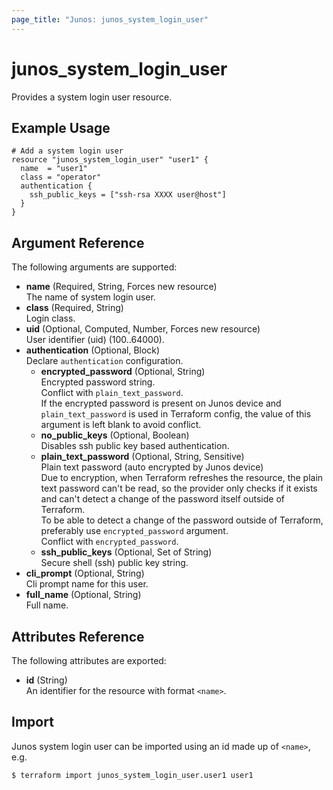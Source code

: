 ```yaml
---
page_title: "Junos: junos_system_login_user"
---
```


# junos_system_login_user

Provides a system login user resource.

## Example Usage

```hcl
# Add a system login user
resource "junos_system_login_user" "user1" {
  name  = "user1"
  class = "operator"
  authentication {
    ssh_public_keys = ["ssh-rsa XXXX user@host"]
  }
}
```

## Argument Reference

The following arguments are supported:

- **name** (Required, String, Forces new resource)  
  The name of system login user.
- **class** (Required, String)  
  Login class.
- **uid** (Optional, Computed, Number, Forces new resource)  
  User identifier (uid) (100..64000).
- **authentication** (Optional, Block)  
  Declare `authentication` configuration.
  - **encrypted_password** (Optional, String)  
    Encrypted password string.  
    Conflict with `plain_text_password`.  
    If the encrypted password is present on Junos device and `plain_text_password` is used
    in Terraform config, the value of this argument is left blank to avoid conflict.
  - **no_public_keys** (Optional, Boolean)  
    Disables ssh public key based authentication.
  - **plain_text_password** (Optional, String, Sensitive)  
    Plain text password (auto encrypted by Junos device)  
    Due to encryption, when Terraform refreshes the resource, the plain text password can't be read,
    so the provider only checks if it exists and can't detect a change of the password itself
    outside of Terraform.  
    To be able to detect a change of the password outside of Terraform,
    preferably use `encrypted_password` argument.  
    Conflict with `encrypted_password`.
  - **ssh_public_keys** (Optional, Set of String)  
    Secure shell (ssh) public key string.
- **cli_prompt** (Optional, String)  
  Cli prompt name for this user.
- **full_name** (Optional, String)  
  Full name.

## Attributes Reference

The following attributes are exported:

- **id** (String)  
  An identifier for the resource with format `<name>`.

## Import

Junos system login user can be imported using an id made up of `<name>`, e.g.

```shell
$ terraform import junos_system_login_user.user1 user1
```
